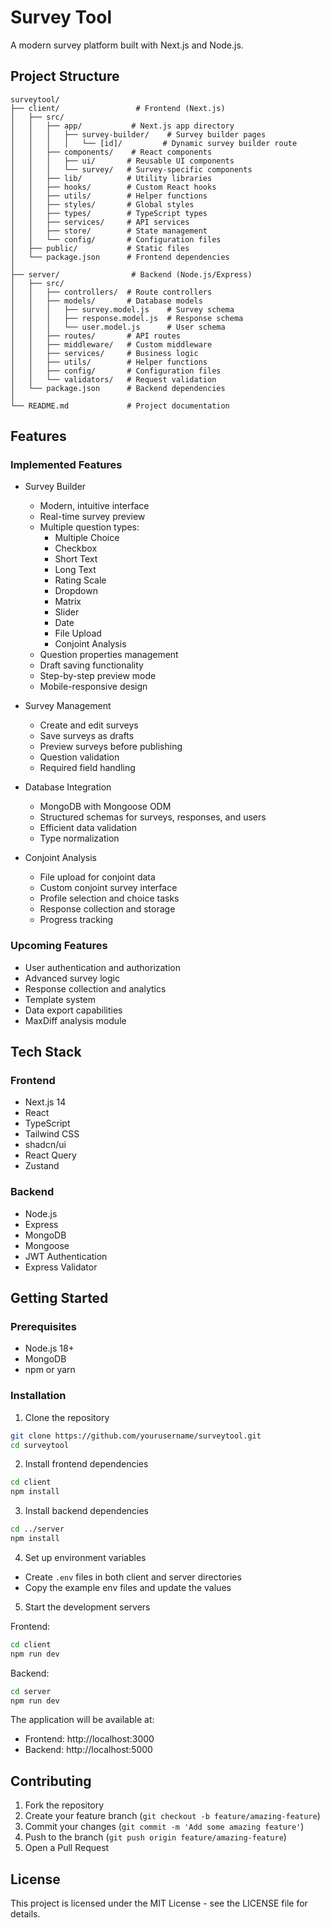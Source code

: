 # Survey Tool

A modern survey platform built with Next.js and Node.js.

## Project Structure

```
surveytool/
├── client/                 # Frontend (Next.js)
│   ├── src/
│   │   ├── app/           # Next.js app directory
│   │   │   ├── survey-builder/    # Survey builder pages
│   │   │   │   └── [id]/         # Dynamic survey builder route
│   │   ├── components/    # React components
│   │   │   ├── ui/       # Reusable UI components
│   │   │   └── survey/   # Survey-specific components
│   │   ├── lib/          # Utility libraries
│   │   ├── hooks/        # Custom React hooks
│   │   ├── utils/        # Helper functions
│   │   ├── styles/       # Global styles
│   │   ├── types/        # TypeScript types
│   │   ├── services/     # API services
│   │   ├── store/        # State management
│   │   └── config/       # Configuration files
│   ├── public/           # Static files
│   └── package.json      # Frontend dependencies
│
├── server/                # Backend (Node.js/Express)
│   ├── src/
│   │   ├── controllers/  # Route controllers
│   │   ├── models/       # Database models
│   │   │   ├── survey.model.js    # Survey schema
│   │   │   ├── response.model.js  # Response schema
│   │   │   └── user.model.js      # User schema
│   │   ├── routes/       # API routes
│   │   ├── middleware/   # Custom middleware
│   │   ├── services/     # Business logic
│   │   ├── utils/        # Helper functions
│   │   ├── config/       # Configuration files
│   │   └── validators/   # Request validation
│   └── package.json      # Backend dependencies
│
└── README.md             # Project documentation
```

## Features

### Implemented Features
- Survey Builder
  - Modern, intuitive interface
  - Real-time survey preview
  - Multiple question types:
    - Multiple Choice
    - Checkbox
    - Short Text
    - Long Text
    - Rating Scale
    - Dropdown
    - Matrix
    - Slider
    - Date
    - File Upload
    - Conjoint Analysis
  - Question properties management
  - Draft saving functionality
  - Step-by-step preview mode
  - Mobile-responsive design

- Survey Management
  - Create and edit surveys
  - Save surveys as drafts
  - Preview surveys before publishing
  - Question validation
  - Required field handling

- Database Integration
  - MongoDB with Mongoose ODM
  - Structured schemas for surveys, responses, and users
  - Efficient data validation
  - Type normalization

- Conjoint Analysis
  - File upload for conjoint data
  - Custom conjoint survey interface
  - Profile selection and choice tasks
  - Response collection and storage
  - Progress tracking

### Upcoming Features
- User authentication and authorization
- Advanced survey logic
- Response collection and analytics
- Template system
- Data export capabilities
- MaxDiff analysis module

## Tech Stack

### Frontend
- Next.js 14
- React
- TypeScript
- Tailwind CSS
- shadcn/ui
- React Query
- Zustand

### Backend
- Node.js
- Express
- MongoDB
- Mongoose
- JWT Authentication
- Express Validator

## Getting Started

### Prerequisites
- Node.js 18+
- MongoDB
- npm or yarn

### Installation

1. Clone the repository
```bash
git clone https://github.com/yourusername/surveytool.git
cd surveytool
```

2. Install frontend dependencies
```bash
cd client
npm install
```

3. Install backend dependencies
```bash
cd ../server
npm install
```

4. Set up environment variables
- Create `.env` files in both client and server directories
- Copy the example env files and update the values

5. Start the development servers

Frontend:
```bash
cd client
npm run dev
```

Backend:
```bash
cd server
npm run dev
```

The application will be available at:
- Frontend: http://localhost:3000
- Backend: http://localhost:5000

## Contributing

1. Fork the repository
2. Create your feature branch (`git checkout -b feature/amazing-feature`)
3. Commit your changes (`git commit -m 'Add some amazing feature'`)
4. Push to the branch (`git push origin feature/amazing-feature`)
5. Open a Pull Request

## License

This project is licensed under the MIT License - see the LICENSE file for details. 